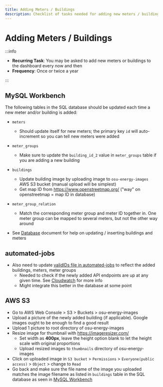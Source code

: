 ```yaml
---
title: Adding Meters / Buildings
description: Checklist of tasks needed for adding new meters / buildings
---
```


# Adding Meters / Buildings

:::info

- **Recurring Task**: You may be asked to add new meters or buildings to the dashboard every now and then
- **Frequency**: Once or twice a year

:::

## MySQL Workbench

The following tables in the SQL database should be updated each time a new meter and/or building is added:

- `meters`
  - Should update itself for new meters; the primary key `id` will auto-increment so you can tell new meters were added
- `meter_groups`
  - Make sure to update the `building_id_2` value in `meter_groups` table if you are adding a new building
- `buildings`
  - Update building image by uploading image to `osu-energy-images` AWS S3 bucket (manual upload will be simplest)
  - Get map ID from https://www.openstreetmap.org/ ("way" on openstreetmap = map ID in database)
- `meter_group_relation`

  - Match the corresponding meter group and meter ID together in. One meter group can be mapped to several meters, but not the other way around

- See [Database](database) document for help on updating / inserting buildings and meters

## automated-jobs

- Also need to update [validIDs file in automated-jobs](https://github.com/OSU-Sustainability-Office/automated-jobs/blob/main/check-acq/validIDs.json) to reflect the added buildings, meters, meter groups
  - Needed to check if the newly added API endpoints are up at any given time. See [Cloudwatch](cloudwatch) for more info
  - Might integrate this better in the database at some point

## AWS S3

- Go to AWS Web Console > S3 > Buckets > osu-energy-images
- Upload a picture of the newly added building (if applicable). Google images ought to be enough to find a good result
- Upload 1 picture to root directory of osu-energy-images
- Resize image for thumbnail with https://imageresizer.com/
  - Set width as **400px**, leave the height option blank to let the height scale with original proportions
  - Upload resized images to `thumbnails` directory of osu-energy-images
- Click on uploaded image in `S3 bucket` > `Permissions` > `Everyone(public access)` > `Object` > change to `Read`
- Go back and make sure the file name of the image you uploaded matches the image filename as listed in `buildings` table in the SQL database as seen in [MySQL Workbench](adding_meters_buildings#MySQL-Workbench)
